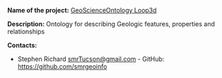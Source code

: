 **Name of the project:** [GeoScienceOntology Loop3d](https://github.com/Loop3D/GKM)

**Description:** Ontology for describing Geologic features, properties and relationships

**Contacts:**
* Stephen Richard <smrTucson@gmail.com> - GitHub: https://github.com/smrgeoinfo